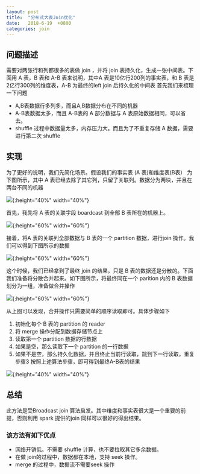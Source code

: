 ```yaml
---
layout: post
title:  "分布式大表Join优化"
date:   2018-6-19  +0800
categories: join
---
```




## 问题描述
需要对两张行和列都很多的表做 join ，并将 join 表持久化，生成一张中间表。下面用 A 表，B 表和 A-B 表来说明，其中A 表是10亿行200列的事实表，和 B 表是2亿行300列的维度表，A-B 为最终的left join 后持久化的中间表
首先我们来梳理一下问题
* A,B表数据行多列多，而且A,B数据分布在不同的机器
* A-B表数据太多，而且 A-B表的 A 部分数据与 A 表原始数据相同，可以省去。
* shuffle 过程中数据量太多，内存压力大。而且为了不重复存储 A 数据，需要进行第二次 shuffle


## 实现
为了更好的说明，我们先简化场景。假设我们的事实表 (A 表)和维度表(B表） 为下图所示，其中 A 表已经去除了其它列，只留了关联列。数据分为两块，并且在两台不同的机器

![](https://ws1.sinaimg.cn/large/006tNc79gy1fsgc6w4vvnj30qq106wgy.jpg){:height="40%" width="40%"}

首先，我先将 A 表的关联字段 boardcast 到全部 B 表所在的机器上。

![](https://ws2.sinaimg.cn/large/006tNc79gy1fsgbpxj01vj313i0t6dim.jpg){:height="60%" width="60%"}

接着，将A 表的关联列全部数据与 B 表的一个 partition 数据，进行join 操作。我们可以得到下图所示的数据

![](https://ws3.sinaimg.cn/large/006tNc79gy1fsgbrnbe42j31360tudiv.jpg){:height="60%" width="60%"}

这个时候，我们已经拿到了最终 join 的结果，只是 B 表的数据还是分散的。下面我们准备将分散合并起来。如下图所示，将最终同在一个 parition 内的 B 表数据划分为一组，准备做合并操作

![](https://ws2.sinaimg.cn/large/006tNc79gy1fsgbssmsrvj30s20ssgof.jpg){:height="60%" width="60%"}
 
从上图可以发现，合并操作只需要简单的顺序读取即可。具体步骤如下
1. 初始化每个 B 表的 partition 的 reader
2. 将 merge 操作分配到数据存储节点上
3. 读取第一个 partition 数据的行数据
4. 如果是空，那么读取下一个 partition 的一行数据
5. 如果不是空，那么持久化数据，并且终止当前行读取，跳到下一行读取，重复步骤3
按照上述算法步骤，即可得到最终A-B表的结果

![](https://ws1.sinaimg.cn/large/006tNc79gy1fsgc3w46woj30hc0tcq4l.jpg){:height="40%" width="40%"}
## 总结
此方法是受Broadcast join 算法启发。其中维度和事实表很大是一个重要的前提，否则利用 spark 提供的join 同样可以很好的得出结果。

### 该方法有如下优点
* 网络开销低。不需要 shuffle 计算，也不要拉取其它多余数据。
* 在做 join的过程中，数据都在本地，支持 seek 操作。
* merge 的过程中，数据流不需要seek 操作
